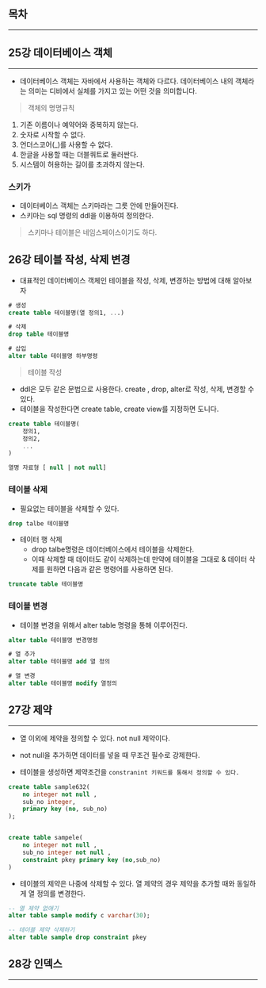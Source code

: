 ## 목차

---

## 25강 데이터베이스 객체

--- 

- 데이터베이스 객체는 자바에서 사용하는 객체와 다르다. 데이터베이스 내의 객체라는 의미는 디비에서 실체를 가지고 있는 어떤 것을 의미합니다. 

> 객체의 명명규칙
1. 기존 이름이나 예약어와 중복하지 않는다.
2. 숫자로 시작할 수 없다.
3. 언더스코어(_)를 사용할 수 없다.
4. 한글을 사용할 때는 더블쿼트로 둘러싼다.
5. 시스템이 허용하는 길이를 초과하지 않는다.

### 스키가

- 데이터베이스 객체는 스키마라는 그릇 안에 만들어진다. 
- 스키마는 sql 명령의 ddl을 이용하여 정의한다.

> 스키마나 테이블은 네임스페이스이기도 하다.

## 26강 테이블 작성, 삭제 변경
- 대표적인 데이터베이스 객체인 테이블을 작성, 삭제, 변경하는 방법에 대해 알아보자

```sql
# 생성
create table 테이블명(열 정의1, ...)

# 삭제
drop table 테이블명

# 삽입
alter table 테이블명 하부명령
```

> 테이블 작성
- ddl은 모두 같은 문법으로 사용한다. create , drop, alter로 작성, 삭제, 변경할 수 있다.
- 테이블을 작성한다면 create table, create view를 지정하면 도니다.

```sql
create table 테이블명(
    정의1,
    정의2,
    ...
)

열명 자료형 [ null | not null]
```

### 테이블 삭제
- 필요없는 테이블을 삭제할 수 있다. 

```sql
drop talbe 테이블명
```

- 테이터 행 삭제
  - drop talbe명령은 데이터베이스에서 테이블을 삭제한다.
  - 이때 삭제할 때 데이터도 같이 삭제하는데 만약에 테이블을 그대로 & 데이터 삭제를 원하면 다음과 같은 명령어를 사용하면 된다.

```sql
truncate table 테이블명
```

### 테이블 변경
- 테이블 변경을 위해서 alter table 명령을 통해 이루어진다.

```sql
alter table 테이블명 변경명령

# 열 추가
alter table 테이블명 add 열 정의

# 열 변경
alter table 테이블명 modify 열정의
```


## 27강 제약

---

- 열 이외에 제약을 정의할 수 있다. not null 제약이다.
- not null을 추가하면 데이터를 넣을 때 무조건 필수로 강제한다.

- 테이블을 생성하면 제약조건을 `constranint 키워드를 통해서 정의할 수 있다.`

```sql
create table sample632(
    no integer not null ,
    sub_no integer,
    primary key (no, sub_no)
);


create table sampele(
    no integer not null ,
    sub_no integer not null ,
    constraint pkey primary key (no,sub_no)
)
```


- 테이블의 제약은 나중에 삭제할 수 있다. 열 제약의 경우 제약을 추가할 때와 동일하게 열 정의를 변경한다.
```sql
-- 열 제약 없애기
alter table sample modify c varchar(30);

-- 테이블 제약 삭제하기
alter table sample drop constraint pkey
```


## 28강 인덱스

---


